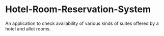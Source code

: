 # Hotel-Room-Reservation-System
An application to check availability of various kinds of suites offered by a hotel and allot rooms.
